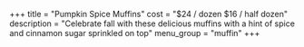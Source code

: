 +++
title = "Pumpkin Spice Muffins"
cost = "$24 / dozen $16 / half dozen"
description = "Celebrate fall with these delicious muffins with a hint of spice and cinnamon sugar sprinkled on top"
menu_group = "muffin"
+++
